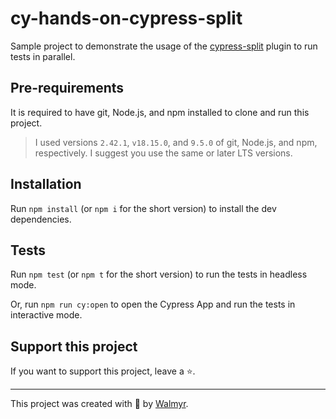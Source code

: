 # cy-hands-on-cypress-split

Sample project to demonstrate the usage of the [cypress-split](https://github.com/bahmutov/cypress-split) plugin to run tests in parallel.

## Pre-requirements

It is required to have git, Node.js, and npm installed to clone and run this project.

> I used versions `2.42.1`, `v18.15.0`, and `9.5.0` of git, Node.js, and npm, respectively. I suggest you use the same or later LTS versions.

## Installation

Run `npm install` (or `npm i` for the short version) to install the dev dependencies.

## Tests

Run `npm test` (or `npm t` for the short version) to run the tests in headless mode.

Or, run `npm run cy:open` to open the Cypress App and run the tests in interactive mode.

## Support this project

If you want to support this project, leave a ⭐.

___

This project was created with 💚 by [Walmyr](https://walmyr.dev).
